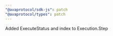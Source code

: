 ```yaml
---
"@avaprotocol/sdk-js": patch
"@avaprotocol/types": patch
---
```


Added ExecuteStatus and index to Execution.Step
